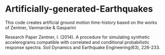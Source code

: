 # Artificially-generated-Earthquakes


This code creates artificial ground motion time-history based on the works
of Zentner, Vanmarcke & Gasparini


Research Paper
Zentner, I. (2014). A procedure for simulating synthetic accelerograms compatible with 
correlated and conditional probabilistic response spectra. Soil Dynamics and Earthquake Engineering(63), 226-233.

